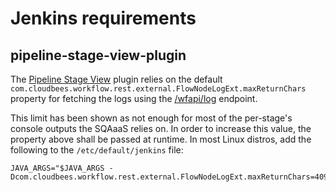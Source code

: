 # Jenkins requirements
## pipeline-stage-view-plugin
The [Pipeline Stage View](https://github.com/jenkinsci/pipeline-stage-view-plugin)
plugin relies on the default `com.cloudbees.workflow.rest.external.FlowNodeLogExt.maxReturnChars`
property for fetching the logs using the
[/wfapi/log](https://github.com/jenkinsci/pipeline-stage-view-plugin/blob/master/rest-api/README.md#get-jobjob-namerun-idexecutionnodenode-idwfapilog)
endpoint.

This limit has been shown as not enough for most of the per-stage's console
outputs the SQAaaS relies on. In order to increase this value, the property
above shall be passed at runtime. In most Linux distros, add the following to
the `/etc/default/jenkins` file:
```
JAVA_ARGS="$JAVA_ARGS -Dcom.cloudbees.workflow.rest.external.FlowNodeLogExt.maxReturnChars=40960"
```
